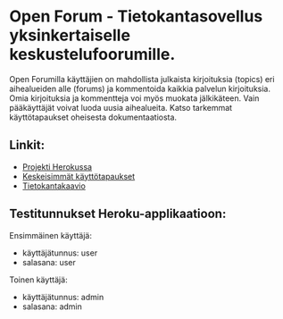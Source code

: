# Open Forum - Tietokantasovellus yksinkertaiselle keskustelufoorumille.

Open Forumilla käyttäjien on mahdollista julkaista kirjoituksia (topics) eri aihealueiden alle (forums) ja kommentoida kaikkia palvelun kirjoituksia. Omia kirjoituksia ja kommentteja voi myös muokata jälkikäteen. Vain pääkäyttäjät voivat luoda uusia aihealueita. Katso tarkemmat käyttötapaukset oheisesta dokumentaatiosta.

## Linkit:

* [Projekti Herokussa](http://tsoha-open-forum.herokuapp.com)
* [Keskeisimmät käyttötapaukset](./documentation/usecases.txt)
* [Tietokantakaavio](./documentation/database_schema.JPG)

## Testitunnukset Heroku-applikaatioon:

Ensimmäinen käyttäjä:
* käyttäjätunnus: user
* salasana: user

Toinen käyttäjä:
* käyttäjätunnus: admin
* salasana: admin


